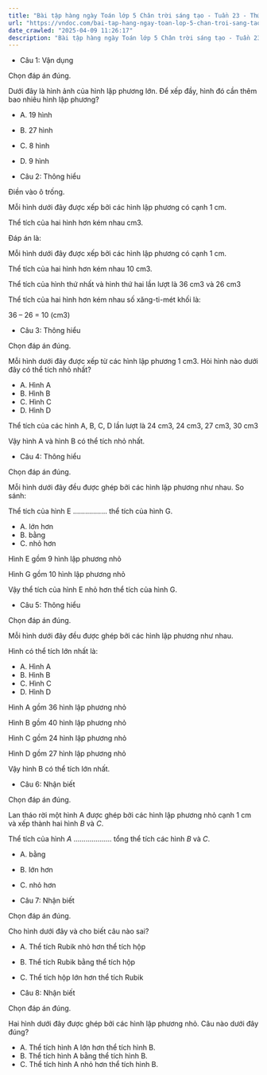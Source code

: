 ```yaml
---
title: "Bài tập hàng ngày Toán lớp 5 Chân trời sáng tạo - Tuần 23 - Thứ 2 gồm các câu hỏi tổng hợp nội dung Thể tích của một hình được học ở Tuần 23 trong chương trình Toán lớp 5 Tập 2 Chân trời sáng tạo."
url: "https://vndoc.com/bai-tap-hang-ngay-toan-lop-5-chan-troi-sang-tao-tuan-23-thu-2-337004"
date_crawled: "2025-04-09 11:26:17"
description: "Bài tập hàng ngày Toán lớp 5 Chân trời sáng tạo - Tuần 23 - Thứ 2 gồm các câu hỏi tổng hợp nội dung Thể tích của một hình được học ở Tuần 23 trong chương trình Toán lớp 5 Tập 2 Chân trời sáng tạo."
---
```


* Câu 1:  Vận dụng

Chọn đáp án đúng.

Dưới đây là hình ảnh của hình lập phương lớn. Để xếp đầy, hình đó cần thêm bao nhiêu hình lập phương?

  * A. 19 hình 
  * B. 27 hình 
  * C. 8 hình 
  * D. 9 hình 



* Câu 2:  Thông hiểu

Điền vào ô trống.

Mỗi hình dưới đây được xếp bởi các hình lập phương có cạnh 1 cm.

Thể tích của hai hình hơn kém nhau  cm3.

Đáp án là:

Mỗi hình dưới đây được xếp bởi các hình lập phương có cạnh 1 cm.

Thể tích của hai hình hơn kém nhau 10 cm3.

Thể tích của hình thứ nhất và hình thứ hai lần lượt là 36 cm3 và 26 cm3

Thể tích của hai hình hơn kém nhau số xăng-ti-mét khối là:

36 – 26 = 10 (cm3)

* Câu 3:  Thông hiểu

Chọn đáp án đúng.

Mỗi hình dưới đây được xếp từ các hình lập phương 1 cm3. Hỏi hình nào dưới đây có thể tích nhỏ nhất?

  * A. Hình A 
  * B. Hình B 
  * C. Hình C 
  * D. Hình D 



Thể tích của các hình A, B, C, D lần lượt là 24 cm3, 24 cm3, 27 cm3, 30 cm3

Vậy hình A và hình B có thể tích nhỏ nhất.

* Câu 4:  Thông hiểu

Chọn đáp án đúng.

Mỗi hình dưới đây đều được ghép bởi các hình lập phương như nhau. So sánh:

Thể tích của hình E ................. thể tích của hình G.

  * A. lớn hơn 
  * B. bằng 
  * C. nhỏ hơn 



Hình E gồm 9 hình lập phương nhỏ

Hình G gồm 10 hình lập phương nhỏ

Vậy thể tích của hình E nhỏ hơn thể tích của hình G.

* Câu 5:  Thông hiểu

Chọn đáp án đúng.

Mỗi hình dưới đây đều được ghép bởi các hình lập phương như nhau.

Hình có thể tích lớn nhất là:

  * A. Hình A 
  * B. Hình B 
  * C. Hình C 
  * D. Hình D 



Hình A gồm 36 hình lập phương nhỏ

Hình B gồm 40 hình lập phương nhỏ

Hình C gồm 24 hình lập phương nhỏ

Hình D gồm 27 hình lập phương nhỏ

Vậy hình B có thể tích lớn nhất.

* Câu 6:  Nhận biết

Chọn đáp án đúng.

Lan tháo rời một hình A được ghép bởi các hình lập phương nhỏ cạnh 1 cm và xếp thành hai hình _B_ và _C_.

Thể tích của hình _A_ ................... tổng thể tích các hình _B_ và _C_.

  * A. bằng 
  * B. lớn hơn 
  * C. nhỏ hơn 



* Câu 7:  Nhận biết

Chọn đáp án đúng.

Cho hình dưới đây và cho biết câu nào sai?

  * A. Thể tích Rubik nhỏ hơn thể tích hộp 
  * B. Thể tích Rubik bằng thể tích hộp 
  * C. Thể tích hộp lớn hơn thể tích Rubik 



* Câu 8:  Nhận biết

Chọn đáp án đúng.

Hai hình dưới đây được ghép bởi các hình lập phương nhỏ. Câu nào dưới đây đúng?

  * A. Thể tích hình A lớn hơn thể tích hình B. 
  * B. Thể tích hình A bằng thể tích hình B. 
  * C. Thể tích hình A nhỏ hơn thể tích hình B. 


